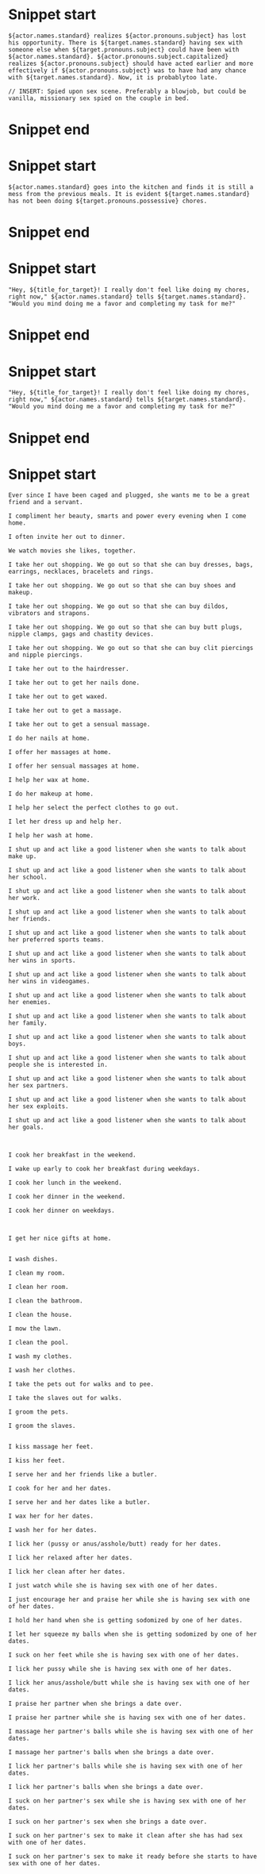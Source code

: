 # Snippet start

    ${actor.names.standard} realizes ${actor.pronouns.subject} has lost his opportunity. There is ${target.names.standard} having sex with someone else when ${target.pronouns.subject} could have been with ${actor.names.standard}. ${actor.pronouns.subject.capitalized} realizes ${actor.pronouns.subject} should have acted earlier and more effectively if ${actor.pronouns.subject} was to have had any chance with ${target.names.standard}. Now, it is probablytoo late.

    // INSERT: Spied upon sex scene. Preferably a blowjob, but could be vanilla, missionary sex spied on the couple in bed.

# Snippet end
# Snippet start

    ${actor.names.standard} goes into the kitchen and finds it is still a mess from the previous meals. It is evident ${target.names.standard} has not been doing ${target.pronouns.possessive} chores.

# Snippet end
# Snippet start

    "Hey, ${title_for_target}! I really don't feel like doing my chores, right now," ${actor.names.standard} tells ${target.names.standard}. "Would you mind doing me a favor and completing my task for me?"

# Snippet end
# Snippet start

    "Hey, ${title_for_target}! I really don't feel like doing my chores, right now," ${actor.names.standard} tells ${target.names.standard}. "Would you mind doing me a favor and completing my task for me?"

# Snippet end
# Snippet start










    Ever since I have been caged and plugged, she wants me to be a great friend and a servant.
    
    I compliment her beauty, smarts and power every evening when I come home.
    
    I often invite her out to dinner.
    
    We watch movies she likes, together.
    
    I take her out shopping. We go out so that she can buy dresses, bags, earrings, necklaces, bracelets and rings.
    
    I take her out shopping. We go out so that she can buy shoes and makeup.
    
    I take her out shopping. We go out so that she can buy dildos, vibrators and strapons.
    
    I take her out shopping. We go out so that she can buy butt plugs, nipple clamps, gags and chastity devices.
    
    I take her out shopping. We go out so that she can buy clit piercings and nipple piercings.
    
    I take her out to the hairdresser.
    
    I take her out to get her nails done.
    
    I take her out to get waxed.
    
    I take her out to get a massage.
    
    I take her out to get a sensual massage.
    
    I do her nails at home.
    
    I offer her massages at home.
    
    I offer her sensual massages at home.
    
    I help her wax at home.
    
    I do her makeup at home.
    
    I help her select the perfect clothes to go out.
    
    I let her dress up and help her.
    
    I help her wash at home.
    
    I shut up and act like a good listener when she wants to talk about make up.
    
    I shut up and act like a good listener when she wants to talk about her school.
    
    I shut up and act like a good listener when she wants to talk about her work.
    
    I shut up and act like a good listener when she wants to talk about her friends.
    
    I shut up and act like a good listener when she wants to talk about her preferred sports teams.
    
    I shut up and act like a good listener when she wants to talk about her wins in sports.
    
    I shut up and act like a good listener when she wants to talk about her wins in videogames.
    
    I shut up and act like a good listener when she wants to talk about her enemies.
    
    I shut up and act like a good listener when she wants to talk about her family.
    
    I shut up and act like a good listener when she wants to talk about boys.
    
    I shut up and act like a good listener when she wants to talk about people she is interested in.
    
    I shut up and act like a good listener when she wants to talk about her sex partners.
    
    I shut up and act like a good listener when she wants to talk about her sex exploits.
    
    I shut up and act like a good listener when she wants to talk about her goals.



    I cook her breakfast in the weekend.
    
    I wake up early to cook her breakfast during weekdays.
    
    I cook her lunch in the weekend.
    
    I cook her dinner in the weekend.
    
    I cook her dinner on weekdays.



    I get her nice gifts at home.


    I wash dishes.
    
    I clean my room.
    
    I clean her room.
    
    I clean the bathroom.
    
    I clean the house.
    
    I mow the lawn.
    
    I clean the pool.
    
    I wash my clothes.
    
    I wash her clothes.
    
    I take the pets out for walks and to pee.
    
    I take the slaves out for walks.
    
    I groom the pets.
    
    I groom the slaves.


    I kiss massage her feet.
    
    I kiss her feet.

    I serve her and her friends like a butler.
    
    I cook for her and her dates.
    
    I serve her and her dates like a butler.
    
    I wax her for her dates.
    
    I wash her for her dates.
    
    I lick her (pussy or anus/asshole/butt) ready for her dates.
    
    I lick her relaxed after her dates.
    
    I lick her clean after her dates.
    
    I just watch while she is having sex with one of her dates.
    
    I just encourage her and praise her while she is having sex with one of her dates.

    I hold her hand when she is getting sodomized by one of her dates.

    I let her squeeze my balls when she is getting sodomized by one of her dates.
    
    I suck on her feet while she is having sex with one of her dates.
    
    I lick her pussy while she is having sex with one of her dates.

    I lick her anus/asshole/butt while she is having sex with one of her dates.
    
    I praise her partner when she brings a date over.
    
    I praise her partner while she is having sex with one of her dates.
    
    I massage her partner's balls while she is having sex with one of her dates.

    I massage her partner's balls when she brings a date over.
    
    I lick her partner's balls while she is having sex with one of her dates.

    I lick her partner's balls when she brings a date over.
    
    I suck on her partner's sex while she is having sex with one of her dates.

    I suck on her partner's sex when she brings a date over.

    I suck on her partner's sex to make it clean after she has had sex with one of her dates.

    I suck on her partner's sex to make it ready before she starts to have sex with one of her dates.

